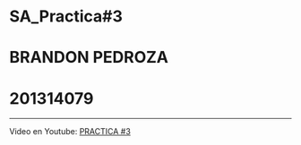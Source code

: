 # SA_Practica#3
# BRANDON PEDROZA

# 201314079
-----------
Video en Youtube: [PRACTICA #3](https://youtu.be/1T6-8DZpSHs)



